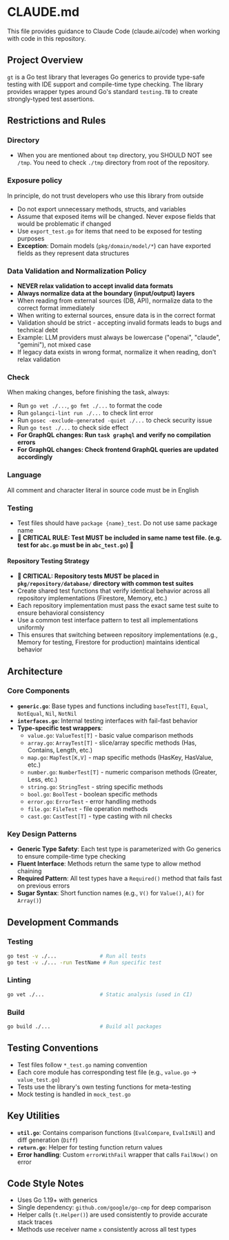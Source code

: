 # CLAUDE.md

This file provides guidance to Claude Code (claude.ai/code) when working with code in this repository.

## Project Overview

`gt` is a Go test library that leverages Go generics to provide type-safe testing with IDE support and compile-time type checking. The library provides wrapper types around Go's standard `testing.TB` to create strongly-typed test assertions.

## Restrictions and Rules

### Directory

- When you are mentioned about `tmp` directory, you SHOULD NOT see `/tmp`. You need to check `./tmp` directory from root of the repository.

### Exposure policy

In principle, do not trust developers who use this library from outside

- Do not export unnecessary methods, structs, and variables
- Assume that exposed items will be changed. Never expose fields that would be problematic if changed
- Use `export_test.go` for items that need to be exposed for testing purposes
- **Exception**: Domain models (`pkg/domain/model/*`) can have exported fields as they represent data structures

### Data Validation and Normalization Policy

- **NEVER relax validation to accept invalid data formats**
- **Always normalize data at the boundary (input/output) layers**
- When reading from external sources (DB, API), normalize data to the correct format immediately
- When writing to external sources, ensure data is in the correct format
- Validation should be strict - accepting invalid formats leads to bugs and technical debt
- Example: LLM providers must always be lowercase ("openai", "claude", "gemini"), not mixed case
- If legacy data exists in wrong format, normalize it when reading, don't relax validation

### Check

When making changes, before finishing the task, always:
- Run `go vet ./...`, `go fmt ./...` to format the code
- Run `golangci-lint run ./...` to check lint error
- Run `gosec -exclude-generated -quiet ./...` to check security issue
- Run `go test ./...` to check side effect
- **For GraphQL changes: Run `task graphql` and verify no compilation errors**
- **For GraphQL changes: Check frontend GraphQL queries are updated accordingly**

### Language

All comment and character literal in source code must be in English

### Testing

- Test files should have `package {name}_test`. Do not use same package name
- **🚨 CRITICAL RULE: Test MUST be included in same name test file. (e.g. test for `abc.go` must be in `abc_test.go`) 🚨**

#### Repository Testing Strategy
- **🚨 CRITICAL: Repository tests MUST be placed in `pkg/repository/database/` directory with common test suites**
- Create shared test functions that verify identical behavior across all repository implementations (Firestore, Memory, etc.)
- Each repository implementation must pass the exact same test suite to ensure behavioral consistency
- Use a common test interface pattern to test all implementations uniformly
- This ensures that switching between repository implementations (e.g., Memory for testing, Firestore for production) maintains identical behavior

## Architecture

### Core Components

- **`generic.go`**: Base types and functions including `baseTest[T]`, `Equal`, `NotEqual`, `Nil`, `NotNil`
- **`interfaces.go`**: Internal testing interfaces with fail-fast behavior
- **Type-specific test wrappers**:
  - `value.go`: `ValueTest[T]` - basic value comparison methods
  - `array.go`: `ArrayTest[T]` - slice/array specific methods (Has, Contains, Length, etc.)
  - `map.go`: `MapTest[K,V]` - map specific methods (HasKey, HasValue, etc.)
  - `number.go`: `NumberTest[T]` - numeric comparison methods (Greater, Less, etc.)
  - `string.go`: `StringTest` - string specific methods
  - `bool.go`: `BoolTest` - boolean specific methods
  - `error.go`: `ErrorTest` - error handling methods
  - `file.go`: `FileTest` - file operation methods
  - `cast.go`: `CastTest[T]` - type casting with nil checks

### Key Design Patterns

- **Generic Type Safety**: Each test type is parameterized with Go generics to ensure compile-time type checking
- **Fluent Interface**: Methods return the same type to allow method chaining
- **Required Pattern**: All test types have a `Required()` method that fails fast on previous errors
- **Sugar Syntax**: Short function names (e.g., `V()` for `Value()`, `A()` for `Array()`)

## Development Commands

### Testing
```bash
go test -v ./...              # Run all tests
go test -v ./... -run TestName # Run specific test
```

### Linting
```bash
go vet ./...                  # Static analysis (used in CI)
```

### Build
```bash
go build ./...                # Build all packages
```

## Testing Conventions

- Test files follow `*_test.go` naming convention
- Each core module has corresponding test file (e.g., `value.go` -> `value_test.go`)
- Tests use the library's own testing functions for meta-testing
- Mock testing is handled in `mock_test.go`

## Key Utilities

- **`util.go`**: Contains comparison functions (`EvalCompare`, `EvalIsNil`) and diff generation (`Diff`)
- **`return.go`**: Helper for testing function return values
- **Error handling**: Custom `errorWithFail` wrapper that calls `FailNow()` on error

## Code Style Notes

- Uses Go 1.19+ with generics
- Single dependency: `github.com/google/go-cmp` for deep comparison
- Helper calls (`t.Helper()`) are used consistently to provide accurate stack traces
- Methods use receiver name `x` consistently across all test types